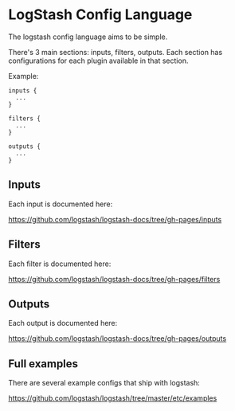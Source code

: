 # LogStash Config Language

The logstash config language aims to be simple.

There's 3 main sections: inputs, filters, outputs. Each section has
configurations for each plugin available in that section.

Example:

    inputs {
      ...
    }

    filters {
      ...
    }

    outputs {
      ...
    }

## Inputs

Each input is documented here:

<https://github.com/logstash/logstash-docs/tree/gh-pages/inputs>

## Filters

Each filter is documented here:

<https://github.com/logstash/logstash-docs/tree/gh-pages/filters>

## Outputs

Each output is documented here:

<https://github.com/logstash/logstash-docs/tree/gh-pages/outputs>

## Full examples

There are several example configs that ship with logstash:

<https://github.com/logstash/logstash/tree/master/etc/examples>
